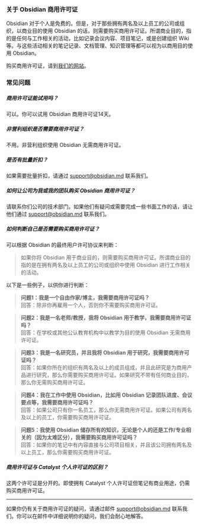 ### 关于 Obsidian 商用许可证

Obsidian 对于个人是免费的。但是，对于那些拥有两名及以上员工的公司或组织，以商业目的使用 Obsidian 的话，则需要购买商用许可证。所谓商业目的，指的是任何与工作相关的活动，比如记录会议内容、项目笔记，或是创建组织 Wiki 等。与这些活动相关的笔记记录、文档管理、知识管理等都可以视为以商用目的使用 Obsidian。

购买商用许可证，请到[我们的网站](https://obsidian.md/pricing)。

### 常见问题

##### 商用许可证能试用吗？

可以。你可以试用 Obsidian 商用许可证14天。

##### 非营利组织是否需要商用许可证？

不用。非营利组织使用 Obsidian 无需商用许可证。

##### 是否有批量折扣？

如果需要批量折扣，请通过 support@obsidian.md 联系我们。

##### 如何让公司为我或我的团队购买 Obsidian 商用许可证？

请联系你们公司的技术部门。如果他们有疑问或需要完成一些书面工作的话，请让他们通过 support@obsidian.md 联系我们。

##### 如何判断自己是否需要购买商用许可证？

可以根据 Obsidian 的最终用户许可协议来判断：

> 如果你将 Obsidian 用于商业目的，则需要购买商用许可证。所谓商业目的指的是在拥有两名及以上员工的公司或组织中使用 Obsidian 进行工作相关的活动。

以下是一些例子，以供你进行判断：

> **问题1：我是一个自由作家/博主，我需要商用许可证吗？**
> \
> 回答：除非你再雇用一个人，否则你不需要购买商用许可证。

> **问题2：我是一名老师/教授，我将 Obsidian 用于教学，我需要商用许可证吗？**
> \
> 回答：在学校或其他公认教育机构中以教学为目的使用 Obsidian 无需商用许可证。

> **问题3：我是一名研究员，并且我将 Obsidian 用于研究，我需要商用许可证吗？**
> \
> 回答：如果你所在的组织有两名及以上的成员组成，并且此研究是为商用产品进行研究，那么你需要购买商用许可证。如果研究不带有任何商业目的，那么你无需购买商用许可证。

> **问题4：我在工作中使用 Obsidian，比如用 Obsidian 记录团队进度、会议要点等，我需要商用许可证吗？**
> \
> 回答：如果公司只有你一名员工，那么你无需商用许可证。如果公司有两名及以上的员工，你需要购买商用许可证。

> **问题5：我使用 Obsidian 储存所有的知识，无论是个人的还是工作/专业相关的（因为太难区分），我需要购买商用许可证吗？**
> \
> 回答：如果你的笔记中有内容直接与公司项目相关，并且该公司拥有两名及以上员工，那么你需要购买商用许可证。

##### 商用许可证与 Catalyst 个人许可证的区别？

这两个许可证是分开的。即使拥有  Catalyst 个人许可证但笔记有商业用途，仍需购买商用许可证。

---

如果你仍有关于商用许可证的疑问，请通过邮件 support@obsidian.md 联系我们。你可以在邮件中详细说明你的疑问，我们会耐心地解答。